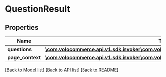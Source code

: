 # QuestionResult

## Properties
Name | Type | Description | Notes
------------ | ------------- | ------------- | -------------
**questions** | [**\com.volocommerce.api.v1.sdk.invoker\com.volocommerce.api.v1.sdk.model\QuestionDataBean[]**](QuestionDataBean.md) |  | [optional] 
**page_context** | [**\com.volocommerce.api.v1.sdk.invoker\com.volocommerce.api.v1.sdk.model\PageContext**](PageContext.md) |  | [optional] 

[[Back to Model list]](../README.md#documentation-for-models) [[Back to API list]](../README.md#documentation-for-api-endpoints) [[Back to README]](../README.md)


